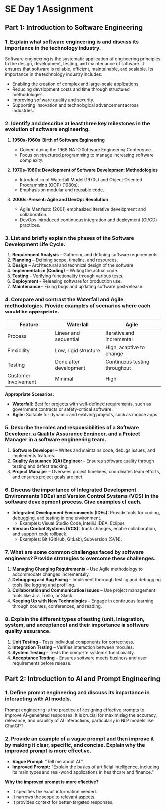 # **SE Day 1 Assignment**

## **Part 1: Introduction to Software Engineering**

### **1. Explain what software engineering is and discuss its importance in the technology industry.**
Software engineering is the systematic application of engineering principles to the design, development, testing, and maintenance of software. It ensures that software is reliable, efficient, maintainable, and scalable. Its importance in the technology industry includes:
- Enabling the creation of complex and large-scale applications.
- Reducing development costs and time through structured methodologies.
- Improving software quality and security.
- Supporting innovation and technological advancement across industries.

### **2. Identify and describe at least three key milestones in the evolution of software engineering.**
1. **1950s-1960s: Birth of Software Engineering**
   - Coined during the 1968 NATO Software Engineering Conference.
   - Focus on structured programming to manage increasing software complexity.

2. **1970s-1980s: Development of Software Development Methodologies**
   - Introduction of Waterfall Model (1970s) and Object-Oriented Programming (OOP) (1980s).
   - Emphasis on modular and reusable code.

3. **2000s-Present: Agile and DevOps Revolution**
   - Agile Manifesto (2001) emphasized iterative development and collaboration.
   - DevOps introduced continuous integration and deployment (CI/CD) practices.

### **3. List and briefly explain the phases of the Software Development Life Cycle.**
1. **Requirement Analysis** – Gathering and defining software requirements.
2. **Planning** – Defining scope, timeline, and resources.
3. **Design** – Architectural and technical design of the software.
4. **Implementation (Coding)** – Writing the actual code.
5. **Testing** – Verifying functionality through various tests.
6. **Deployment** – Releasing software for production use.
7. **Maintenance** – Fixing bugs and updating software post-release.

### **4. Compare and contrast the Waterfall and Agile methodologies. Provide examples of scenarios where each would be appropriate.**
| Feature | Waterfall | Agile |
|---------|----------|-------|
| Process | Linear and sequential | Iterative and incremental |
| Flexibility | Low, rigid structure | High, adaptive to change |
| Testing | Done after development | Continuous testing throughout |
| Customer Involvement | Minimal | High |

**Appropriate Scenarios:**
- **Waterfall:** Best for projects with well-defined requirements, such as government contracts or safety-critical software.
- **Agile:** Suitable for dynamic and evolving projects, such as mobile apps.

### **5. Describe the roles and responsibilities of a Software Developer, a Quality Assurance Engineer, and a Project Manager in a software engineering team.**
1. **Software Developer** – Writes and maintains code, debugs issues, and implements features.
2. **Quality Assurance (QA) Engineer** – Ensures software quality through testing and defect tracking.
3. **Project Manager** – Oversees project timelines, coordinates team efforts, and ensures project goals are met.

### **6. Discuss the importance of Integrated Development Environments (IDEs) and Version Control Systems (VCS) in the software development process. Give examples of each.**
- **Integrated Development Environments (IDEs):** Provide tools for coding, debugging, and testing in one environment.
  - Examples: Visual Studio Code, IntelliJ IDEA, Eclipse.
- **Version Control Systems (VCS):** Track changes, enable collaboration, and support code rollback.
  - Examples: Git (GitHub, GitLab), Subversion (SVN).

### **7. What are some common challenges faced by software engineers? Provide strategies to overcome these challenges.**
1. **Managing Changing Requirements** – Use Agile methodology to accommodate changes incrementally.
2. **Debugging and Bug Fixing** – Implement thorough testing and debugging tools like logging and profiling.
3. **Collaboration and Communication Issues** – Use project management tools like Jira, Trello, or Slack.
4. **Keeping Up with New Technologies** – Engage in continuous learning through courses, conferences, and reading.

### **8. Explain the different types of testing (unit, integration, system, and acceptance) and their importance in software quality assurance.**
1. **Unit Testing** – Tests individual components for correctness.
2. **Integration Testing** – Verifies interaction between modules.
3. **System Testing** – Tests the complete system’s functionality.
4. **Acceptance Testing** – Ensures software meets business and user requirements before release.

## **Part 2: Introduction to AI and Prompt Engineering**

### **1. Define prompt engineering and discuss its importance in interacting with AI models.**
Prompt engineering is the practice of designing effective prompts to improve AI-generated responses. It is crucial for maximizing the accuracy, relevance, and usability of AI interactions, particularly in NLP models like ChatGPT.

### **2. Provide an example of a vague prompt and then improve it by making it clear, specific, and concise. Explain why the improved prompt is more effective.**
- **Vague Prompt:** "Tell me about AI."
- **Improved Prompt:** "Explain the basics of artificial intelligence, including its main types and real-world applications in healthcare and finance."

**Why the improved prompt is more effective?**
- It specifies the exact information needed.
- It narrows the scope to relevant aspects.
- It provides context for better-targeted responses.
